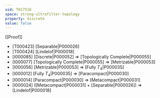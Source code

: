```yaml
---
uid: T017516
space: strong-ultrafilter-topology
property: discrete
value: false
---
```

[[Proof]]

* [T000423] [Separable|P000026]
* [T000424] [Lindelof|P000018]
* [I000085] [Discrete|P000052] => [Topologically Complete|P000055]
* [I000077] [Topologically Complete|P000055] => [Metrizable|P000053]
* [I000056] [Metrizable|P000053] => [Fully $T_4$|P000035]
* [I000012] [Fully $T_4$|P000035] => [Paracompact|P000030]
* [I000014] [Paracompact|P000030] => [Metacompact|P000031]
* [I000024] ([Metacompact|P000031] + [Separable|P000026]) => [Lindelof|P000018]

